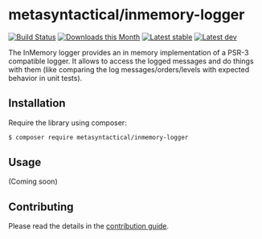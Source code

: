 metasyntactical/inmemory-logger
===============================

[![Build Status](https://img.shields.io/travis/MetaSyntactical/inmemory-logger.svg?style=flat-square)](https://travis-ci.org/MetaSyntactical/inmemory-logger)
[![Downloads this Month](https://img.shields.io/packagist/dm/metasyntactical/inmemory-logger.svg?style=flat-square)](https://packagist.org/packages/metasyntactical/inmemory-logger)
[![Latest stable](https://img.shields.io/packagist/v/metasyntactical/inmemory-logger.svg?style=flat-square&label=stable)](https://packagist.org/packages/metasyntactical/inmemory-logger)
[![Latest dev](https://img.shields.io/packagist/vpre/metasyntactical/inmemory-logger.svg?style=flat-square&label=unstable)](https://packagist.org/packages/metasyntactical/inmemory-logger)

The InMemory logger provides an in memory implementation of a PSR-3 compatible
logger. It allows to access the logged messages and do things with them (like
comparing the log messages/orders/levels with expected behavior in unit tests).

Installation
------------

Require the library using composer:

```bash
$ composer require metasyntactical/inmemory-logger
```

Usage
-----

(Coming soon)

Contributing
------------

Please read the details in the [contribution guide](CONTRIBUTING.md).
